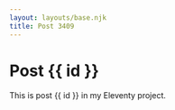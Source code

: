 ```yaml
---
layout: layouts/base.njk
title: Post 3409
---
```


# Post {{ id }}

This is post {{ id }} in my Eleventy project.
